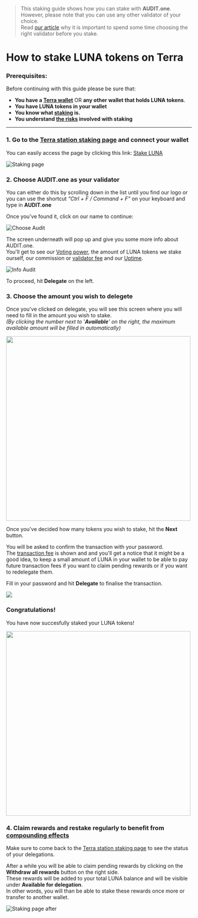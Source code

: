   > This staking guide shows how you can stake with **AUDIT.one**. <br>
  > However, please note that you can use any other validator of your choice. <br>
  > Read [our article](Importance_of_choosing_the_right_validator.md) why it is important to spend some time choosing the right validator before you stake.


# How to stake LUNA tokens on Terra

### Prerequisites:

Before continuing with this guide please be sure that:

- **You have a [Terra wallet](How_to_create_a_Terra_wallet.md)** OR **any other wallet that holds LUNA tokens**.
- **You have LUNA tokens in your wallet**
- **You know what [staking](What_is_staking.md) is.**
- **You understand [the risks](Risks_of_staking.md) involved with staking**

***

### **1.  Go to the [Terra station staking page](https://station.terra.money/staking) and connect your wallet**

You can easily access the page by clicking this link: [Stake LUNA](https://station.terra.money/staking)

![Staking page](https://user-images.githubusercontent.com/95366163/147106553-5a0626e3-d777-4165-921a-cacc6c5ceed8.png)


### **2.  Choose AUDIT.one as your validator**

You can either do this by scrolling down in the list until you find our logo or you can use the shortcut _"Ctrl + F / Command + F"_ on your keyboard and type in **AUDIT.one**

Once you've found it, click on our name to continue:

![Choose Audit](https://user-images.githubusercontent.com/95366163/147106785-b9712e57-d4e2-4dcb-babe-72e03ead55c3.png)


The screen underneath will pop up and give you some more info about AUDIT.one. <br>
You'll get to see our [Voting power](Voting_power.md), the amount of LUNA tokens we stake ourself, our commission or [validator fee](Validator_fee.md) and our [Uptime](Uptime.md).

![Info Audit](https://user-images.githubusercontent.com/95366163/147106900-3b07da12-3b39-4a4c-a535-13416bb55c08.png)

To proceed, hit **Delegate** on the left.


### **3.  Choose the amount you wish to delegete**

Once you've clicked on delegate, you will see this screen where you will need to fill in the amount you wish to stake. <br>
_(By clicking the number next to '**Available**' on the right, the maximum available amount will be filled in automatically)_ <br>

<img width="500" src="https://user-images.githubusercontent.com/95366163/147109496-ef3a122c-ff69-4f79-9786-5110f4359ca2.png"> 

Once you've decided how many tokens you wish to stake, hit the **Next** button. <br>

You will be asked to confirm the transaction with your password. <br>
The [transaction fee](Transaction_fees.md) is shown and and you'll get a notice that it might be a good idea, to keep a small amount of LUNA in your wallet to be able to pay future transaction fees if you want to claim pending rewards or if you want to redelegate them. <br>

Fill in your password and hit **Delegate** to finalise the transaction.

<img src="https://user-images.githubusercontent.com/95366163/147109990-d57a4ad8-7208-44e4-8272-39ca023f449a.png">

### **Congratulations!** 
You have now succesfully staked your LUNA tokens!

<img width="500" src="https://user-images.githubusercontent.com/95366163/147110188-4cc9fa28-8686-4cb6-bfd1-1d7cbf31a717.png">

### **4.   Claim rewards and restake regularly to benefit from [compounding effects](Compounding_interest.md)**

Make sure to come back to the [Terra station staking page](https://station.terra.money/staking) to see the status of your delegations. <br>

After a while you will be able to claim pending rewards by clicking on the **Withdraw all rewards** button on the right side.<br>
These rewards will be added to your total LUNA balance and will be visible under **Available for delegation**. <br>
In other words, you will than be able to stake these rewards once more or transfer to another wallet. 

![Staking page after](https://user-images.githubusercontent.com/95366163/147111083-c82db1da-c406-4e40-ba01-9d3d143108f7.png)
